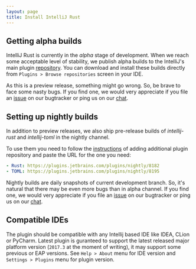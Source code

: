```yaml
---
layout: page
title: Install IntelliJ Rust
---
```


## Getting alpha builds

IntelliJ Rust is currently in the _alpha_ stage of development. When we reach some acceptable level of stability,
we publish alpha builds to the IntelliJ's main plugin [repository](https://plugins.jetbrains.com/plugin/8182).
You can download and install these builds directly from `Plugins > Browse repositories` screen in your IDE.

As this is a preview release, something might go wrong. So, be brave to face some nasty bugs.
If you find one, we would very appreciate if you file an [issue](https://github.com/intellij-rust/intellij-rust/issues)
on our bugtracker or ping us on our [chat](https://gitter.im/intellij-rust/intellij-rust).

## Setting up nightly builds

In addition to preview releases, we also
ship pre-release builds of _intellij-rust_ and _intellij-toml_ in the nightly channel.

To use them you need to follow the
[instructions](https://www.jetbrains.com/idea/help/managing-enterprise-plugin-repositories.html)
of adding additional plugin repository and paste the URL for the one you need:

```yaml
- Rust: https://plugins.jetbrains.com/plugins/nightly/8182
- TOML: https://plugins.jetbrains.com/plugins/nightly/8195
```

Nightly builds are daily snapshots of current development branch. So, it's natural that there may be even
more bugs than in alpha channel. If you find one, we would very appreciate if you file an
[issue](https://github.com/intellij-rust/intellij-rust/issues) on our bugtracker or ping us on our
[chat](https://gitter.im/intellij-rust/intellij-rust).

## Compatible IDEs

The plugin should be compatible with any Intellij based IDE like IDEA, CLion or PyCharm. Latest plugin is guranteed 
to support the latest released major platform version (`2017.3` at the moment of writing), it may support some previous 
or EAP versions.  See `Help > About` menu for IDE version and `Settings > Plugins` menu for plugin version.
